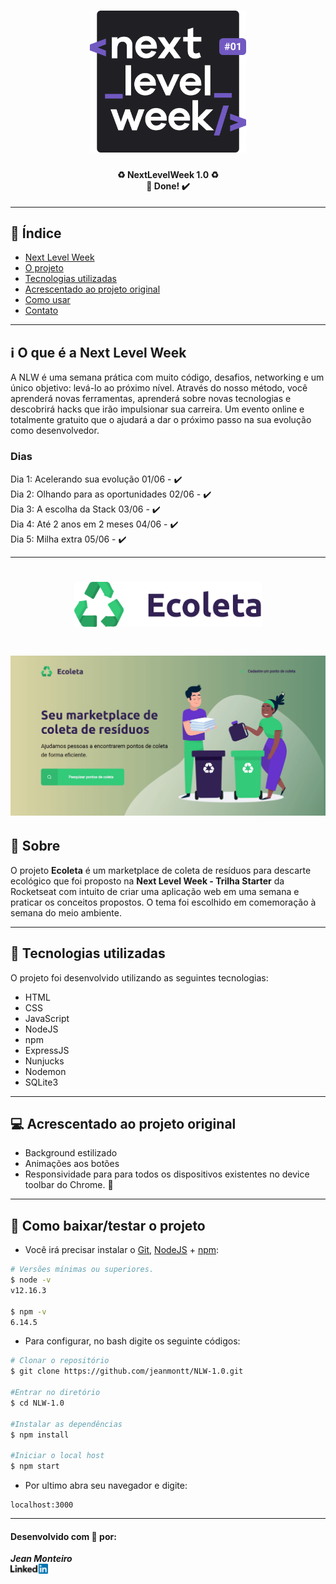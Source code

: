 <h1 align=center>
<img src="public/assets/logonlw.svg" alt="Logo Next Level Week" width="250px">
</h1>

<h4 align="center"> 
♻️ NextLevelWeek 1.0 ♻️ <br/> 🚀 Done! ✔️
</h4>

---

## 📑️ Índice

- [Next Level Week](#ℹ️--O-que-é-a-Next-Level-Week)
- [O projeto](#📝️-Sobre)
- [Tecnologias utilizadas](#🚀️-Tecnologias-utilizadas)
- [Acrescentado ao projeto original](#💻️-Acrescentado-ao-projeto-original)
- [Como usar](#💾️-Como-baixar/testar-o-projeto)
- [Contato](#Desenvolvido-com-💙️-por:)

---

## ℹ️ O que é a Next Level Week

A NLW é uma semana prática com muito código, desafios, networking e um único objetivo: levá-lo ao próximo nível. Através do nosso método, você aprenderá novas ferramentas, aprenderá sobre novas tecnologias e descobrirá hacks que irão impulsionar sua carreira. Um evento online e totalmente gratuito que o ajudará a dar o próximo passo na sua evolução como desenvolvedor.

### Dias
Dia 1: Acelerando sua evolução 01/06 - ✔️ <br/>
Dia 2: Olhando para as oportunidades 02/06 - ✔️ <br/>
Dia 3: A escolha da Stack 03/06 - ✔️ <br/>
Dia 4: Até 2 anos em 2 meses 04/06 - ✔️ <br/>
Dia 5: Milha extra 05/06 - ✔️

---

<h1 align=center>
<img src="public/assets/logo.svg" alt="Logo Ecoleta" width="300">
</h1>

<h1>
<img src="public/assets/ecoleta.gif" alt="Gif demonstrativo Ecoleta">
</h1>

## 📝️ Sobre

O projeto **Ecoleta** é um marketplace de coleta de resíduos para descarte ecológico que foi proposto na **Next Level Week - Trilha Starter** da Rocketseat com intuito de criar uma aplicação web em uma semana e praticar os conceitos propostos. O tema foi escolhido em comemoração à semana do meio ambiente.

---

## 🚀️ Tecnologias utilizadas

O projeto foi desenvolvido utilizando as seguintes tecnologias:

- HTML
- CSS
- JavaScript
- NodeJS
- npm
- ExpressJS
- Nunjucks
- Nodemon
- SQLite3

---

## 💻️ Acrescentado ao projeto original

- Background estilizado
- Animações aos botões
- Responsividade para para todos os dispositivos existentes no device toolbar do Chrome. 🚧️

---

## 💾️ Como baixar/testar o projeto

- Você irá precisar instalar o [Git](https://git-scm.com/), [NodeJS](https://nodejs.org/pt-br/download/) + [npm](https://www.npmjs.com/get-npm):

```bash
# Versões mínimas ou superiores.
$ node -v
v12.16.3

$ npm -v
6.14.5
```

- Para configurar, no bash digite os seguinte códigos:

```bash
# Clonar o repositório
$ git clone https://github.com/jeanmontt/NLW-1.0.git

#Entrar no diretório
$ cd NLW-1.0

#Instalar as dependências
$ npm install

#Iniciar o local host
$ npm start
```

- Por ultimo abra seu navegador e digite:

```
localhost:3000
```

---

#### Desenvolvido com 💙️ por: 
***Jean Monteiro*** 
<br/> 
<a href="https://www.linkedin.com/in/jeanmont/">
<img src="public/assets/linkedin.png">
</a>